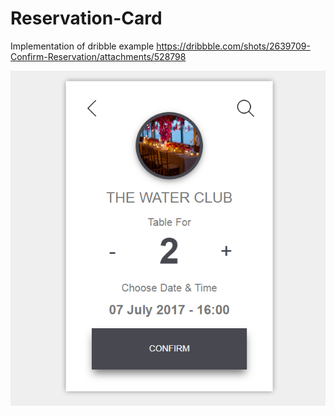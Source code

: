 # Reservation-Card
Implementation of dribble example https://dribbble.com/shots/2639709-Confirm-Reservation/attachments/528798

<center><img align="center" src="https://github.com/Vlateq/Reservation-Card/blob/master/img/screenshots/reservationCard.png" alt="ReservationCard"></center>
